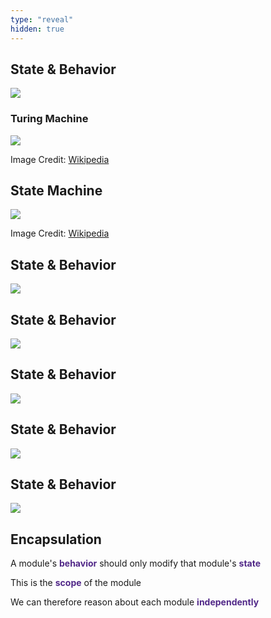 ```yaml
---
type: "reveal"
hidden: true
---
```

<section>
    <h2>State & Behavior</h2>
    <img class="plain stretch" src="/images/410_2_sim1.svg">
</section>
<section>
	<h3>Turing Machine</h3>
	<img class="stretch plain" src="/images/turingmachine_wikimedia.png">
	<p class="imagecredit">Image Credit: <a href="https://commons.wikimedia.org/w/index.php?title=File:Maquina.png&oldid=118120539">Wikipedia</a></p>
</section>
<section>
    <h2>State Machine</h2>
    <img class="plain stretch" src="/images/410_2_statemachine.png">
    <p class="imagecredit">Image Credit: <a href="https://commons.wikimedia.org/w/index.php?title=File:Finite_state_machine_example_with_comments.svg&oldid=465191141">Wikipedia</a></p>
</section>
<section>
    <h2>State & Behavior</h2>
    <img class="plain stretch" src="/images/410_2_sim1.svg">
</section>
<section>
    <h2>State & Behavior</h2>
    <img class="plain stretch" src="/images/410_2_sim2.svg">
</section>
<section>
    <h2>State & Behavior</h2>
    <img class="plain stretch" src="/images/410_2_sim3.svg">
</section>
<section>
    <h2>State & Behavior</h2>
    <img class="plain stretch" src="/images/410_2_sim4.svg">
</section>
<section>
    <h2>State & Behavior</h2>
    <img class="plain stretch" src="/images/410_2_sim5.svg">
</section>
<section>
<h2>Encapsulation</h2>
<p>A module's <span style="color: #512888"><b>behavior</b></span> should only modify that module's <span style="color: #512888"><b>state</b></span></p>
<p class="fragment">This is the <span style="color: #512888"><b>scope</b></span> of the module</p>
<p class="fragment">We can therefore reason about each module <span style="color: #512888"><b>independently</b></span></p>
</section>